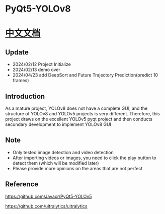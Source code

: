 # PyQt5-YOLOv8 
# [中文文档](https://github.com/qqh0618/PyQt5-YOLOv8/blob/main/README_zh.md)
## Update
- 2024/02/12 Project Initialize
- 2024/02/13 demo over
- 2024/04/23 add DeepSort and Future Trajectory Prediction(predict 10 frames)
## Introduction

As a mature project, YOLOv8 does not have a complete GUI, and the structure of YOLOv8 and YOLOv5 projects is very different. Therefore, this project draws on the excellent YOLOv5 pyqt project and then conducts secondary development to implement YOLOv8 GUI
## Note
- Only tested image detection and video detection
- After importing videos or images, you need to click the play button to detect them (which will be modified later)
- Please provide more opinions on the areas that are not perfect
## Reference
https://github.com/Javacr/PyQt5-YOLOv5

https://github.com/ultralytics/ultralytics